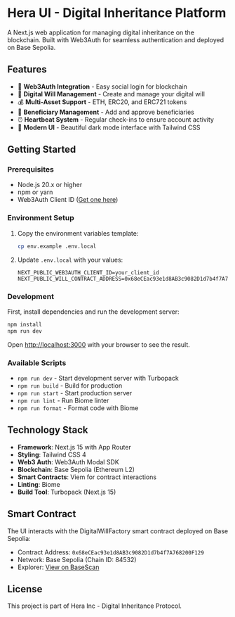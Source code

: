 # Hera UI - Digital Inheritance Platform

A Next.js web application for managing digital inheritance on the blockchain. Built with Web3Auth for seamless authentication and deployed on Base Sepolia.

## Features

- 🔐 **Web3Auth Integration** - Easy social login for blockchain
- 📝 **Digital Will Management** - Create and manage your digital will
- 💰 **Multi-Asset Support** - ETH, ERC20, and ERC721 tokens
- 👥 **Beneficiary Management** - Add and approve beneficiaries
- ⏰ **Heartbeat System** - Regular check-ins to ensure account activity
- 🎨 **Modern UI** - Beautiful dark mode interface with Tailwind CSS

## Getting Started

### Prerequisites

- Node.js 20.x or higher
- npm or yarn
- Web3Auth Client ID ([Get one here](https://dashboard.web3auth.io/))

### Environment Setup

1. Copy the environment variables template:

   ```bash
   cp env.example .env.local
   ```

2. Update `.env.local` with your values:
   ```env
   NEXT_PUBLIC_WEB3AUTH_CLIENT_ID=your_client_id
   NEXT_PUBLIC_WILL_CONTRACT_ADDRESS=0x68eCEac93e1d8AB3c9082D1d7b4f7A768200F129
   ```

### Development

First, install dependencies and run the development server:

```bash
npm install
npm run dev
```

Open [http://localhost:3000](http://localhost:3000) with your browser to see the result.

### Available Scripts

- `npm run dev` - Start development server with Turbopack
- `npm run build` - Build for production
- `npm run start` - Start production server
- `npm run lint` - Run Biome linter
- `npm run format` - Format code with Biome

## Technology Stack

- **Framework**: Next.js 15 with App Router
- **Styling**: Tailwind CSS 4
- **Web3 Auth**: Web3Auth Modal SDK
- **Blockchain**: Base Sepolia (Ethereum L2)
- **Smart Contracts**: Viem for contract interactions
- **Linting**: Biome
- **Build Tool**: Turbopack (Next.js 15)

## Smart Contract

The UI interacts with the DigitalWillFactory smart contract deployed on Base Sepolia:

- Contract Address: `0x68eCEac93e1d8AB3c9082D1d7b4f7A768200F129`
- Network: Base Sepolia (Chain ID: 84532)
- Explorer: [View on BaseScan](https://sepolia.basescan.org/address/0x68eCEac93e1d8AB3c9082D1d7b4f7A768200F129)

## License

This project is part of Hera Inc - Digital Inheritance Protocol.
